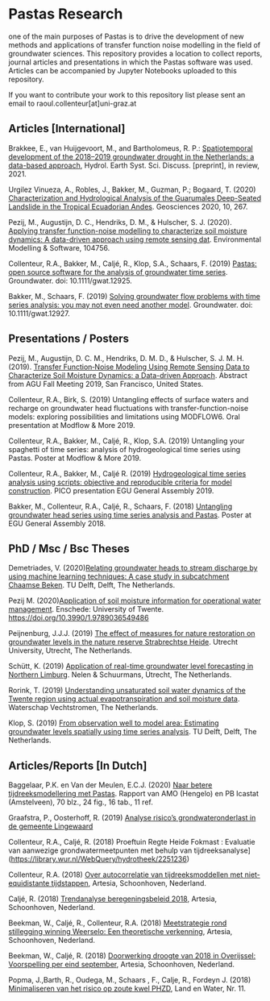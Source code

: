 # Pastas Research
one of the main purposes of Pastas is to drive the development of new methods and applications of transfer function noise modelling in the field of groundwater sciences. This repository provides a location to collect reports, journal articles and presentations in which the Pastas software was used. Articles can be accompanied by Jupyter Notebooks uploaded to this repository. 

If you want to contribute your work to this repository list please sent an email to raoul.collenteur[at]uni-graz.at

Articles [International]
------------------------
Brakkee, E., van Huijgevoort, M., and Bartholomeus, R. P.: [Spatiotemporal development of the 2018–2019 groundwater drought in the Netherlands: a data-based approach](https://hess.copernicus.org/preprints/hess-2021-64/), Hydrol. Earth Syst. Sci. Discuss. [preprint], in review, 2021.

Urgilez Vinueza, A., Robles, J., Bakker, M., Guzman, P.; Bogaard, T. (2020) [Characterization and Hydrological Analysis of the Guarumales Deep-Seated Landslide in the Tropical Ecuadorian Andes](https://www.mdpi.com/2076-3263/10/7/267). Geosciences 2020, 10, 267.

Pezij, M., Augustijn, D. C., Hendriks, D. M., & Hulscher, S. J. (2020). [Applying transfer function-noise modelling to characterize soil moisture dynamics: A data-driven approach using remote sensing dat](https://www.sciencedirect.com/science/article/pii/S1364815220300876#fig1). Environmental Modelling & Software, 104756.

Collenteur, R.A., Bakker, M., Caljé, R., Klop, S.A., Schaars, F. (2019) [Pastas: open source software for the analysis of groundwater time series](https://ngwa.onlinelibrary.wiley.com/doi/abs/10.1111/gwat.12925). Groundwater. doi: 10.1111/gwat.12925.

Bakker, M., Schaars, F. (2019) [Solving groundwater flow problems with time series analysis: you may not even need another model](https://ngwa.onlinelibrary.wiley.com/doi/abs/10.1111/gwat.12927). Groundwater. doi: 10.1111/gwat.12927.

Presentations / Posters
-----------------------
Pezij, M., Augustijn, D. C. M., Hendriks, D. M. D., & Hulscher, S. J. M. H. (2019). [Transfer Function‐Noise Modeling Using Remote Sensing Data to Characterize Soil Moisture Dynamics: a Data-driven Approach](https://agu.confex.com/agu/fm19/meetingapp.cgi/Paper/498406). Abstract from AGU Fall Meeting 2019, San Francisco, United States.

Collenteur, R.A., Birk, S. (2019) Untangling effects of surface waters and recharge on groundwater head fluctuations with transfer-function-noise models: exploring possibilities and limitations using MODFLOW6. Oral presentation at Modflow & More 2019.

Collenteur, R.A., Bakker, M., Caljé, R., Klop, S.A. (2019) Untangling your spaghetti of time series: analysis of hydrogeological time series using Pastas. Poster at Modflow & More 2019.

Collenteur, R.A., Bakker, M., Caljé R. (2019) [Hydrogeological time series analysis using scripts: objective and reproducible criteria for model construction](https://meetingorganizer.copernicus.org/EGU2019/EGU2019-15091.pdf). PICO presentation EGU General Assembly 2019.

Bakker, M., Collenteur, R.A., Caljé, R., Schaars, F. (2018) [Untangling groundwater head series using time series analysis and Pastas](https://meetingorganizer.copernicus.org/EGU2018/EGU2018-7194.pdf). Poster at EGU General Assembly 2018. 

PhD / Msc / Bsc Theses
--------------
Demetriades, V. (2020)[Relating groundwater heads to stream discharge by using machine learning techniques: A case study in subcatchment Chaamse Beken](http://resolver.tudelft.nl/uuid:d0847ad1-2ba5-49ca-80a9-7b5ca07bf0cd).  TU Delft, Delft, The Netherlands.

Pezij M. (2020)[Application of soil moisture information for operational water management](https://ris.utwente.nl/ws/portalfiles/portal/167919982/Pezij_dissertation_final.pdf). Enschede: University of Twente. https://doi.org/10.3990/1.9789036549486

Peijnenburg, J.J.J. (2019) [The effect of measures for nature restoration on groundwater levels in the nature reserve Strabrechtse Heide](https://dspace.library.uu.nl/handle/1874/393820). Utrecht University, Utrecht, The Netherlands.

Schütt, K. (2019) [Application of real-time groundwater level forecasting in Northern Limburg](https://github.com/nens/pastas-realtime/blob/master/Documentation/Pastas_realtime_toepassing_Noord_Limburg.pdf). Nelen & Schuurmans, Utrecht, The Netherlands.

Rorink, T. (2019) [Understanding unsaturated soil water dynamics of the Twente region using actual evapotranspiration and soil moisture data](https://essay.utwente.nl/80223/1/Rorink-Thorvald-Hoofdverslag.pdf). Waterschap Vechtstromen, The Netherlands.

Klop, S. (2019) [From observation well to model area: Estimating groundwater levels spatially using time series analysis](http://resolver.tudelft.nl/uuid:362f6b0f-b3aa-41c6-b47e-b625c963d8a0). TU Delft, Delft, The Netherlands.

Articles/Reports [In Dutch]
-------------------
Baggelaar, P.K. en Van der Meulen, E.C.J. (2020) [Naar betere tijdreeksmodellering met Pastas](https://edepot.wur.nl/521117). Rapport van AMO (Hengelo) en PB Icastat (Amstelveen), 70 blz., 24 fig., 16 tab., 11 ref.

Graafstra, P., Oosterhoff, R. (2019) [Analyse risico’s grondwateronderlast in de gemeente Lingewaard](https://www.lingewaard.nl/mgd/files/rapportage_lokale_stresstest.pdf)

Collenteur, R.A., Caljé, R. (2018) Proeftuin Regte Heide Fokmast : Evaluatie van aanwezige grondwatermeetpunten met behulp van tijdreeksanalyse](https://library.wur.nl/WebQuery/hydrotheek/2251236)

Collenteur, R.A. (2018) [Over autocorrelatie van tijdreeksmoddellen met niet-equidistante tijdstappen](http://www.artesia-water.nl/wp-content/uploads/Autocorrelatie_niet_gelijke_tijdstappen.pdf), Artesia, Schoonhoven, Nederland.

Caljé, R. (2018) [Trendanalyse beregeningsbeleid 2018](http://onderzoeksbank.brabant.nl/onderzoeksbank/onderzoek/evaluatie-beregeningsbeleid-trendanalyse-beregeningsbeleid-2018), Artesia, Schoonhoven, Nederland.

Beekman, W., Caljé, R., Collenteur, R.A. (2018) [Meetstrategie rond stillegging winning Weerselo: Een theoretische verkenning](http://edepot.wur.nl/464397), Artesia, Schoonhoven, Nederland.

Beekman, W., Caljé, R. (2018) [Doorwerking droogte van 2018 in Overijssel: Voorspelling per eind september](http://edepot.wur.nl/464068), Artesia, Schoonhoven, Nederland.

Popma, J.,Barth, R., Oudega, M., Schaars , F., Calje, R., Fordeyn J. (2018) [Minimaliseren van het risico op zoute kwel PHZD](http://www.wiertsema.nl/resources/site1/General/Artikel_Land_en_Water.pdf), Land en Water, Nr. 11.

